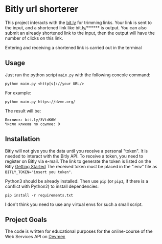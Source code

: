 # Bitly url shorterer

This project interacts with the [bit.ly](https://bitly.com/) for trimming links. Your link is sent to the input, and a shortened link like bit.ly/****** is output.
You can also submit an already shortened link to the input, then the output will have the number of clicks on this link. 

Entering and receiving a shortened link is carried out in the terminal

## Usage

Just run the python script `main.py` with the following concole command:
```
python main.py <http[s]://your URL/>
```
For example:
```
python main.py https://dvmn.org/
```
The result will be:
```
Битлинк: bit.ly/3VtdK6W
Число кликов по ссылке: 0
```

## Installation

Bitly will not give you the data until you receive a personal "token". It is needed to interact with the Bitly API.
To receive a token, you need to register on Bitly via e-mail.
The link to generate the token is listed on the Bitly [Getting Started](https://dev.bitly.com/get_started.html)
The received token must be placed in the ".env" file as `BITLY_TOKEN="insert you token"`.

Python3 should be already installed. 
Then use `pip` (or `pip3`, if there is a conflict with Python2) to install dependencies:
```
pip install -r requirements.txt
```
I don't think you need to use any virtual envs for such a small script.

## Project Goals

The code is written for educational purposes for the online-course of the Web Services API on [Devmen](https://dvmn.org/)
